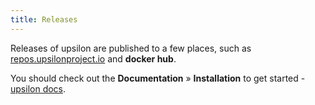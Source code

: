 ```yaml
---
title: Releases
---
```


Releases of upsilon are published to a few places, such as [repos.upsilonproject.io](http://repos.upsilonproject.io) and **docker hub**. 

You should check out the **Documentation** &raquo; **Installation** to get started - [upsilon docs](http://docs.upsilonproject.io). 
